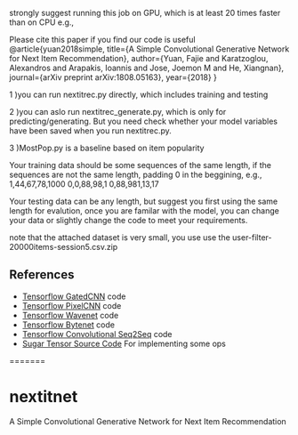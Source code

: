 
strongly suggest running this job on GPU, which is at least 20 times faster than on CPU
e.g.,


Please cite this paper if you find our code is useful
@article{yuan2018simple,
  title={A Simple Convolutional Generative Network for Next Item Recommendation},
  author={Yuan, Fajie and Karatzoglou, Alexandros and Arapakis, Ioannis and Jose, Joemon M and He, Xiangnan},
  journal={arXiv preprint arXiv:1808.05163},
  year={2018}
}


1 )you can run nextitrec.py directly, which includes training and testing

2 )you can aslo run nextitrec_generate.py, which is only for predicting/generating. But you need check whether your model 
variables have been saved when you run nextitrec.py. 

3 )MostPop.py is a baseline based on item popularity


Your training data should be some sequences of the same length, if the sequences are not the same length, padding 0 in the beggining, e.g.,
1,44,67,78,1000
0,0,88,98,1
0,88,981,13,17

Your testing data can be any length, but suggest you first using the same length for evalution, once you are familar with the model, you can change your data or slightly change the code to meet your requirements.


note that the attached dataset is very small, you use use the user-filter-20000items-session5.csv.zip 



## References

- [Tensorflow GatedCNN][1] code
- [Tensorflow PixelCNN][2] code
- [Tensorflow Wavenet][3] code
- [Tensorflow Bytenet][4] code
- [Tensorflow Convolutional Seq2Seq][5] code
- [Sugar Tensor Source Code][6] For implementing some ops





[1]:https://github.com/anantzoid/Language-Modeling-GatedCNN

[2]:https://github.com/openai/pixel-cnn

[3]:https://github.com/ibab/tensorflow-wavenet

[4]:https://github.com/paarthneekhara/byteNet-tensorflow

[5]:https://github.com/tobyyouup/conv_seq2seq

[6]:https://github.com/buriburisuri/sugartensor
=======
# nextitnet
A Simple Convolutional Generative Network for Next Item Recommendation

